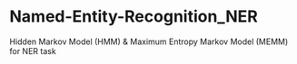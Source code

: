 # Named-Entity-Recognition_NER
Hidden Markov Model (HMM) &amp; Maximum Entropy Markov Model (MEMM) for NER task
